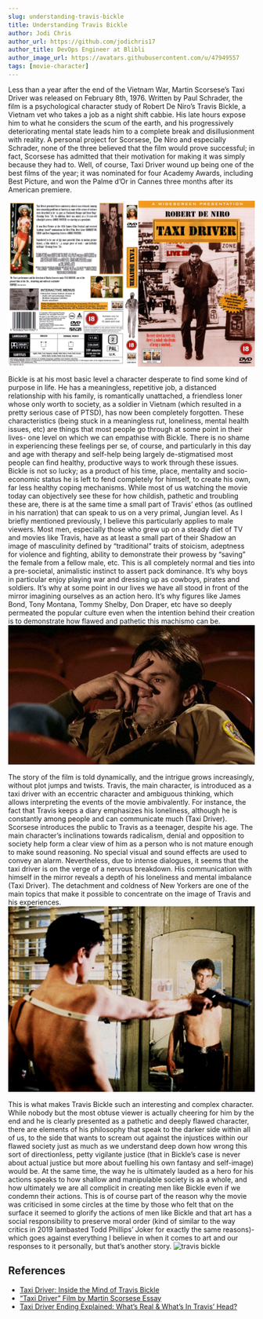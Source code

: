 ```yaml
---
slug: understanding-travis-bickle
title: Understanding Travis Bickle
author: Jodi Chris
author_url: https://github.com/jodichris17
author_title: DevOps Engineer at Blibli
author_image_url: https://avatars.githubusercontent.com/u/47949557
tags: [movie-character]
---
```


Less than a year after the end of the Vietnam War, Martin Scorsese’s Taxi Driver was released on February 8th, 1976. Written by Paul Schrader, the film is a psychological character study of Robert De Niro’s Travis Bickle, a Vietnam vet who takes a job as a night shift cabbie. His late hours expose him to what he considers the scum of the earth, and his progressively deteriorating mental state leads him to a complete break and disillusionment with reality. A personal project for Scorsese, De Niro and especially Schrader, none of the three believed that the film would prove successful; in fact, Scorsese has admitted that their motivation for making it was simply because they had to. Well, of course, Taxi Driver wound up being one of the best films of the year; it was nominated for four Academy Awards, including Best Picture, and won the Palme d’Or in Cannes three months after its American premiere.

![taxi driver](img/taxi-driver-cover.jpg)

<!--truncate-->

Bickle is at his most basic level a character desperate to find some kind of purpose in life. He has a meaningless, repetitive job, a distanced relationship with his family, is romantically unattached, a friendless loner whose only worth to society, as a soldier in Vietnam (which resulted in a pretty serious case of PTSD), has now been completely forgotten. These characteristics (being stuck in a meaningless rut, loneliness, mental health issues, etc) are things that most people go through at some point in their lives- one level on which we can empathise with Bickle. There is no shame in experiencing these feelings per se, of course, and particularly in this day and age with therapy and self-help being largely de-stigmatised most people can find healthy, productive ways to work through these issues. Bickle is not so lucky; as a product of his time, place, mentality and socio-economic status he is left to fend completely for himself, to create his own, far less healthy coping mechanisms. While most of us watching the movie today can objectively see these for how childish, pathetic and troubling these are, there is at the same time a small part of Travis’ ethos (as outlined in his narration) that can speak to us on a very primal, Jungian level. As I briefly mentioned previously, I believe this particularly applies to male viewers. Most men, especially those who grew up on a steady diet of TV and movies like Travis, have as at least a small part of their Shadow an image of masculinity defined by “traditional” traits of stoicism, adeptness for violence and fighting, ability to demonstrate their prowess by “saving” the female from a fellow male, etc. This is all completely normal and ties into a pre-societal, animalistic instinct to assert pack dominance. It’s why boys in particular enjoy playing war and dressing up as cowboys, pirates and soldiers. It’s why at some point in our lives we have all stood in front of the mirror imagining ourselves as an action hero. It’s why figures like James Bond, Tony Montana, Tommy Shelby, Don Draper, etc have so deeply permeated the popular culture even when the intention behind their creation is to demonstrate how flawed and pathetic this machismo can be.
![travis bickle](img/travis-bickle.jpg)

The story of the film is told dynamically, and the intrigue grows increasingly, without plot jumps and twists. Travis, the main character, is introduced as a taxi driver with an eccentric character and ambiguous thinking, which allows interpreting the events of the movie ambivalently. For instance, the fact that Travis keeps a diary emphasizes his loneliness, although he is constantly among people and can communicate much (Taxi Driver). Scorsese introduces the public to Travis as a teenager, despite his age. The main character’s inclinations towards radicalism, denial and opposition to society help form a clear view of him as a person who is not mature enough to make sound reasoning. No special visual and sound effects are used to convey an alarm. Nevertheless, due to intense dialogues, it seems that the taxi driver is on the verge of a nervous breakdown. His communication with himself in the mirror reveals a depth of his loneliness and mental imbalance (Taxi Driver). The detachment and coldness of New Yorkers are one of the main topics that make it possible to concentrate on the image of Travis and his experiences.
![travis bickle](img/travis-mirror.jpg)

This is what makes Travis Bickle such an interesting and complex character. While nobody but the most obtuse viewer is actually cheering for him by the end and he is clearly presented as a pathetic and deeply flawed character, there are elements of his philosophy that speak to the darker side within all of us, to the side that wants to scream out against the injustices within our flawed society just as much as we understand deep down how wrong this sort of directionless, petty vigilante justice (that in Bickle’s case is never about actual justice but more about fuelling his own fantasy and self-image) would be. At the same time, the way he is ultimately lauded as a hero for his actions speaks to how shallow and manipulable society is as a whole, and how ultimately we are all complicit in creating men like Bickle even if we condemn their actions. This is of course part of the reason why the movie was criticised in some circles at the time by those who felt that on the surface it seemed to glorify the actions of men like Bickle and that art has a social responsibility to preserve moral order (kind of similar to the way critics in 2019 lambasted Todd Phillips’ Joker for exactly the same reasons)- which goes against everything I believe in when it comes to art and our responses to it personally, but that’s another story.
![travis bickle](img/travis-end.avif)

## References

- [Taxi Driver: Inside the Mind of Travis Bickle](https://tilt.goombastomp.com/film/taxi-driver-and-inside-the-mind-of-travis-bickle/)
- [“Taxi Driver” Film by Martin Scorsese Essay ](https://ivypanda.com/essays/taxi-driver-film-by-martin-scorsese/)
- [Taxi Driver Ending Explained: What’s Real & What’s In Travis’ Head?](https://wechoiceblogger.com/taxi-driver-ending-explained-whats-real-whats-in-travis-head/)